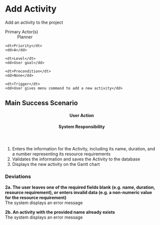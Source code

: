 # Add Activity #

Add an activity to the project

<dl class="use-case-properties">
	<dt>Primary Actor(s)</dt>
	<dd>Planner</dd>
	
	<dt>Priority</dt>
	<dd>A</dd>
	
	<dt>Level</dt>
	<dd>User goal</dd>
	
	<dt>Precondition</dt>
	<dd>None</dd>
	
	<dt>Trigger</dt>
	<dd>User gives menu command to add a new activity</dd>
</dl>

## Main Success Scenario ##

<header class="scenario-columns-header">
	<h4>User Action</h4>
	<h4>System Responsibility</h4>
</header>

<ol class="scenario">
	<li class="user">Enters the information for the Activity, including its name, duration, and a
		number representing its resource requirements
	<li class="system">Validates the information and saves the Activity to the database
	<li class="system">Displays the new activity on the Gantt chart
</ol>

### Deviations ###

__2a. The user leaves one of the required fields blank (e.g. name, duration, resource requirement),
or enters invalid data (e.g. a non-numeric value for the resource requirement)__  
The system displays an error message

__2b. An activity with the provided name already exists__  
The system displays an error message

